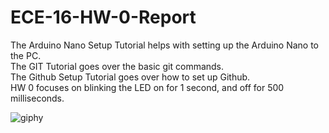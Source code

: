# ECE-16-HW-0-Report

The Arduino Nano Setup Tutorial helps with setting up the Arduino Nano to the PC.    
The GIT Tutorial goes over the basic git commands.     
The Github Setup Tutorial goes over how to set up Github.       
HW 0 focuses on blinking the LED on for 1 second, and off for 500 milliseconds. 



![giphy](https://github.com/ece5battlebots/ECE-16-HW-0-Report/assets/163629673/9c3359f0-9083-4d6d-83b5-361118c20b68)

